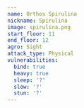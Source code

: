 ```yaml
---
name: Orthos Spirulina
nickname: Spirulina
image: spirulina.png
start_floor: 11
end_floor: 12
agro: Sight
attack_type: Physical
vulnerabilities:
  bind: true
  heavy: true
  sleep: '?'
  slow: '?'
  stun: '?'
---
```


